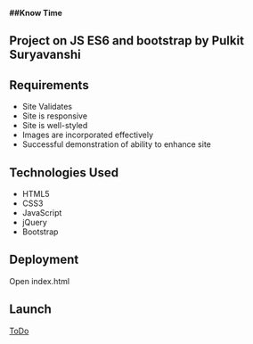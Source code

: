**##Know Time**
## Project on JS ES6 and bootstrap by Pulkit Suryavanshi


## Requirements

* Site Validates
* Site is responsive
* Site is well-styled
* Images are incorporated effectively
* Successful demonstration of ability to enhance site

## Technologies Used
* HTML5
* CSS3
* JavaScript
* jQuery
* Bootstrap

## Deployment
Open index.html

## Launch
[ToDo](https://pulkit-suryavanshi.github.io/knowtime/)
